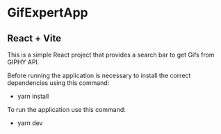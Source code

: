 # GifExpertApp
## React + Vite

This is a simple React project that provides a search bar to get Gifs from GIPHY API.

Before running the application is necessary to install the correct dependencies using this command:
- yarn install

To run the application use this command:
- yarn dev